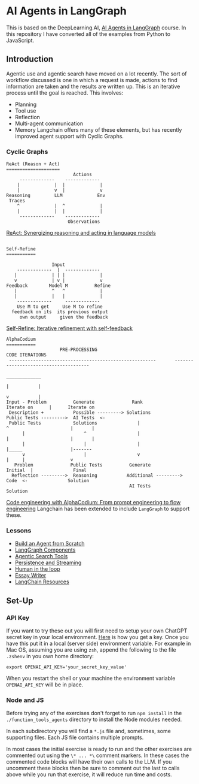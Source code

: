 # AI Agents in LangGraph
This is based on the DeepLearning.AI, [AI Agents in LangGraph](https://learn.deeplearning.ai/courses/ai-agents-in-langgraph/) course. In this repository I have converted all of the examples from Python to JavaScript.
## Introduction
Agentic use and agentic search have moved on a lot recently. The sort of workflow discussed is one in which a request is made, actions to find information are taken and the results are written up. This is an iterative process until the goal is reached. This involves:
- Planning
- Tool use
- Reflection
- Multi-agent communication
- Memory
Langchain offers many of these elements, but has recently improved agent support with Cyclic Graphs.
### Cyclic Graphs
```
ReAct (Reason + Act)
====================
                         Actions
     -------------    -------------
    |             |  |             |
    |             v  |             v
Reasoning         LLM             Env    
 Traces
    ^             |  ^             |
    |             |  |             |
     -------------    -------------
                       Observations
```
[ReAct: Synergizing reasoning and acting in language models](https://arxiv.org/abs/2210.03629)
```

Self-Refine
===========

                 Input
    -------------  |  -------------
   |             | | |             |
   v             | v |             v
Feedback        Model M          Refine
   |             ^   ^             |
   |             |   |             |
    -------------     -------------
	Use M to get     Use M to refine
  feedback on its  its previous output
	 own output     given the feedback
```
[Self-Refine: Iterative refinement with self-feedback](https://arxiv.org/abs/2303.17651)
```
AlphaCodium
===========
                    PRE-PROCESSING                                          CODE ITERATIONS
 -------------------------------------------------------       --------------------------------------    
                                                                      _____________
                                                                      |           |
                                                                      v           |
Input - Problem          Generate              Rank               Iterate on      |      Iterate on
 Description +           Possible ---------> Solutions           Public Tests --------->  AI Tests  <-
 Public Tests            Solutions               |                    ^                       |       |
      |                      ^                   |                    |                       |       |
	  |                      |                   |                    |_____                  |-------
	  v                      |                   v                    |     |                 v
   Problem              Public Tests          Generate             Initial  |               Final
  Reflection --------->  Reasoning           Additional --------->  Code  <-               Solution
                                              AI Tests            Solution
```
[Code engineering with AlphaCodium: From prompt engineering to flow engineering](https://arxiv.org/pdf/2401.08500)
Langchain has been extended to include `LangGraph` to support these.
### Lessons
- [Build an Agent from Scratch](./1-agent/notes.md)
- [LangGraph Components](./2-langgraph/notes.md)
- [Agentic Search Tools](./3-search/notes.md)
- [Persistence and Streaming](./4-persistance-streaming/notes.md)
- [Human in the loop](./5-human/notes.md)
- [Essay Writer](./6-writer/notes.md)
- [LangChain Resources](./7-resources/notes.md)
## Set-Up
### API Key
If you want to try these out you will first need to setup your own ChatGPT secret key in your local environment. [Here](https://chatgpt.en.obiscr.com/blog/posts/2023/How-to-get-api-key/) is how you get a key. Once you have this put it in a local (server side) environment variable. For example in Mac OS, assuming you are using `zsh`, append the following to the file `.zshenv` in you own home directory:
```
export OPENAI_API_KEY='your_secret_key_value'
```
When you restart the shell or your machine the environment variable `OPENAI_API_KEY` will be in place.
### Node and JS
Before trying any of the exercises don't forget to run `npm install` in the `./function_tools_agents` directory to install the Node modules needed.

In each subdirectory you will find a `*.js` file and, sometimes, some supporting files. Each JS file contains multiple prompts.

In most cases the initial exercise is ready to run and the other exercises are commented out using the `\* ... *\` comment markers. In these cases the commented code blocks will have their own calls to the LLM. If you uncomment these blocks then be sure to comment out the last to calls above while you run that exercise, it will reduce run time and costs.
